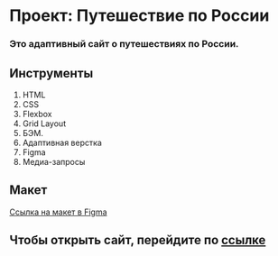 # Проект: Путешествие по России

### Это адаптивный сайт о путешествиях по России.

## Инструменты

1. HTML
2. CSS
3. Flexbox
4. Grid Layout
5. БЭМ.
6. Адаптивная верстка
7. Figma
8. Медиа-запросы

## Макет
[Ссылка на макет в Figma](https://www.figma.com/file/5S2WSbEFL6awjVWJ0NWL8Q/Sprint-3_-Russia-_-desktop-mobile?node-id=28503%3A0)

## Чтобы открыть сайт, перейдите по [ссылке](https://vlrtyan.github.io/russian-travel/)